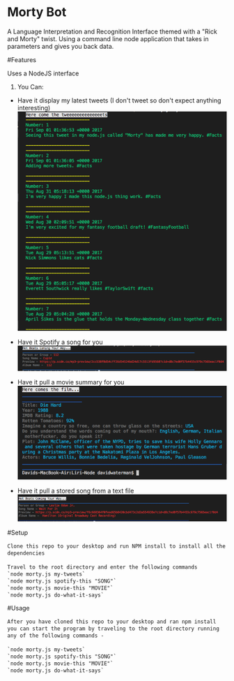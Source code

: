 # Morty Bot
A Language Interpretation and Recognition Interface themed with a "Rick and Morty" twist. Using a command line node application that takes in parameters and gives you back data.

 #Features

 Uses a NodeJS interface

 1. You Can: 
   *  Have it display my latest tweets (I don't tweet so don't expect anything interesting)
    ![Alt text](/images/my-tweets.png "View My Tweets")

   * Have it Spotify a song for you
    ![Alt text](/images/spotify-this.png "View A Song")

   * Have it pull a movie summary for you
    ![Alt text](/images/movie-this.png "View A Movie")

   * Have it pull a stored song from a text file
    ![Alt text](/images/do-what-it-says.png "Do it")

#Setup

    Clone this repo to your desktop and run NPM install to install all the dependencies

    Travel to the root directory and enter the following commands
    `node morty.js my-tweets`
    `node morty.js spotify-this "SONG"`
    `node morty.js movie-this "MOVIE"`
    `node morty.js do-what-it-says`

#Usage

    After you have cloned this repo to your desktop and ran npm install you can start the program by traveling to the root directory running any of the following commands - 

    `node morty.js my-tweets`
    `node morty.js spotify-this "SONG"`
    `node morty.js movie-this "MOVIE"`
    `node morty.js do-what-it-says`